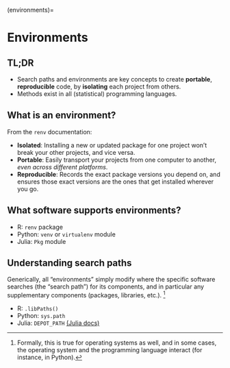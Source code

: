 (environments)=
# Environments

## TL;DR

- Search paths and environments are key concepts to create **portable**, **reproducible** code, by **isolating** each project from others.
- Methods exist in all (statistical) programming languages.

## What is an environment?

From the `renv` documentation:

- **Isolated**: Installing a new or updated package for one project won’t break your other projects, and vice versa.
- **Portable**: Easily transport your projects from one computer to another, *even across different platforms*.
- **Reproducible**: Records the exact package versions you depend on, and ensures those exact versions are the ones that get installed wherever you go.

## What software supports environments?

- R: `renv` package
- Python: `venv` or `virtualenv` module
- Julia: `Pkg` module

## Understanding search paths

Generically, all “environments” simply modify where the specific software searches (the “search path”) for its components, and in particular any supplementary components (packages, libraries, etc.). [^3]

- R: `.libPaths()`
- Python: `sys.path`
- Julia: `DEPOT_PATH` [(Julia docs)](https://docs.julialang.org/en/v1/manual/code-loading/)

[^3]:Formally, this is true for operating systems as well, and in some cases, the operating system and the programming language interact (for instance, in Python).
